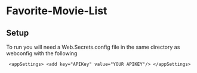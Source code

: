 # Favorite-Movie-List
## Setup
To run you will need a Web.Secrets.config file in the same directory as webconfig with the following

`  <appSettings>
      <add key="APIKey" value="YOUR APIKEY"/>
   </appSettings>
`
